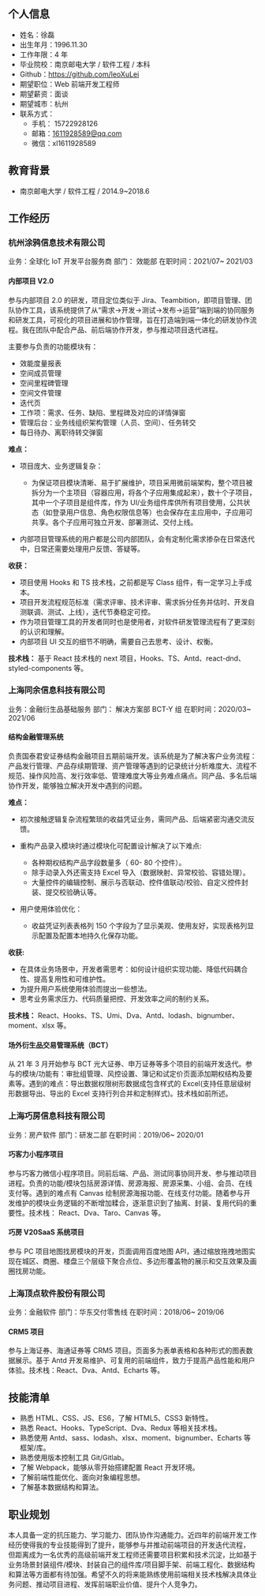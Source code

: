 ## 个人信息

- 姓名：徐磊
- 出生年月：1996.11.30
- 工作年限：4 年
- 毕业院校：南京邮电大学 / 软件工程 / 本科
- Github：https://github.com/leoXuLei
- 期望职位：Web 前端开发工程师
- 期望薪资：面谈
- 期望城市：杭州
- 联系方式：
  - 手机： 15722928126
  - 邮箱：1611928589@qq.com
  - 微信：xl1611928589

## 教育背景

- 南京邮电大学 / 软件工程 / 2014.9~2018.6

<!-- | 时间           | 学校         | 专业 |
| -------------- | ------------ | ---- |
| 2014.9--2018.6 | 南京邮电大学 |      | -->
<!-- ## 工作流程

**工作内容包括：** 需求移交理解、静态页面绘制、功能逻辑开发、接口联调对接、Bug 修复代码优化、参与推动项目进行等。 -->

## 工作经历

### 杭州涂鸦信息技术有限公司

业务：全球化 IoT 开发平台服务商
部门： 效能部
在职时间：2021/07~ 2021/03

#### 内部项目 V2.0

参与内部项目 2.0 的研发，项目定位类似于 Jira、Teambition，即项目管理、团队协作工具，该系统提供了从“需求->开发->测试->发布->运营”端到端的协同服务和研发工具，可视化的项目进展和协作管理，旨在打造端到端一体化的研发协作流程。我在团队中配合产品、前后端协作开发，参与推动项目迭代进程。

主要参与负责的功能模块有：

- 效能度量报表
- 空间成员管理
- 空间里程碑管理
- 空间文件管理
- 迭代页
- 工作项：需求、任务、缺陷、里程碑及对应的详情弹窗
- 管理后台：业务线组织架构管理（人员、空间）、任务转交
- 每日待办、离职待转交弹窗

<!--
项目主要功能模块如下：
- 首页和导航栏
  - 导航栏：引导用户快速访达重要功能模块/迭代更新公告/使用指南。
  - 首页
    - 待办：工作项（快要截止的、延期的）、审批项
    - 空间
    - 团队概览
    - 团队待办
- 空间
  - 空间概览页
  - 工作项页（需求、任务、缺陷、里程碑）
  - 迭代页
  - 统计页
  - 甘特图页
  - 文件页
- 工作项详情
- 原始需求
- 消息提醒
- 报表 -->

**难点：**

- 项目庞大、业务逻辑复杂：

  - 为保证项目模块清晰、易于扩展维护，项目采用微前端架构，整个项目被拆分为一个主项目（容器应用，将各个子应用集成起来），数十个子项目，其中一个子项目是组件库，作为 UI/业务组件库供所有项目使用，公共状态（如登录用户信息、角色权限信息等）也会保存在主应用中，子应用可共享。各个子应用可独立开发、部署测试、交付上线。

- 内部项目管理系统的用户都是公司内部团队，会有定制化需求掺杂在日常迭代中，日常还需要处理用户反馈、答疑等。

**收获：**

- 项目使用 Hooks 和 TS 技术栈，之前都是写 Class 组件，有一定学习上手成本。
- 项目开发流程规范标准（需求评审、技术评审、需求拆分任务并估时、开发自测联调、测试、上线），迭代节奏稳定可控。
- 作为项目管理工具的开发者同时也是使用者，对软件研发管理流程有了更深刻的认识和理解。
- 内部项目 UI 交互的细节不明确，需要自己去思考、设计、权衡。

**技术栈：** 基于 React 技术栈的 next 项目，Hooks、TS、Antd、react-dnd、styled-components 等。

### 上海同余信息科技有限公司

业务：金融衍生品基础服务
部门： 解决方案部 BCT-Y 组
在职时间：2020/03~ 2021/06

#### 结构金融管理系统

负责国泰君安证券结构金融项目五期前端开发。该系统是为了解决客户业务流程：产品发行管理、产品存续期管理、资产管理等遇到的记录统计分析难度大、流程不规范、操作风险高、发行效率低、管理难度大等业务难点痛点。同产品、多名后端协作开发，能够独立解决开发中遇到的问题。

<!-- **系统业务流程：**

- 产品发行管理（产品录入、流程审批、合约生成、用印归档等）.
- 产品存续期管理（生命周期事件、计算统计、报告管理等）.
- 资产管理（资产录入、到期兑付、核算收益等）。 -->

<!-- **系统辅助功能：** 用户权限、审批流程、文档模板管理、事件提醒等。 -->

**难点：**

- 初次接触逻辑复杂流程繁琐的收益凭证业务，需同产品、后端紧密沟通交流反馈。
- 重构产品录入模块时通过模块化可配置设计解决了以下难点:

  - 各种期权结构产品字段数量多（ 60- 80 个控件）。
  - 除手动录入外还需支持 Excel 导入（数据映射、异常校验、容错处理）。
  - 大量控件的编辑控制、展示与否联动、控件值联动/校验、自定义控件封装、提交校验确认等。

  <!-- ==最终采用模块化可配置的方案: 根据产品关键字段期权结构将各期权结构的对应字段通过以期权结构为 key， 对应字段为 value 的字典形式管理，字段对应控件，控件统一管理==。 -->

- 用户使用体验优化：

  - 收益凭证列表表格列 150 个字段为了显示美观、使用友好，实现表格列显示配置及配置本地持久化保存功能。

    <!--
      - 审批流程页面可编辑表格支持 record 上下移动、插入删除、保存/放弃修改功能。
     ==（支持筛选、勾选、全选、按模块要素批量勾选/反选）== -->

**收获:**

- 在具体业务场景中，开发者需思考：如何设计组织实现功能、降低代码耦合性、提高复用性和可维护性。
- 为提升用户系统使用体验而提出一些想法。
- 思考业务需求压力、代码质量把控、开发效率之间的制约关系。

<!-- 虽然项目中使用的是已经封装完善经过其它项目实践过的模块/组件。但 -->

**技术栈：** React、Hooks、TS、Umi、Dva、Antd、lodash、bignumber、moment、xlsx 等。

#### 场外衍生品交易管理系统（BCT）

从 21 年 3 月开始参与 BCT 光大证券、申万证券等多个项目的前端开发迭代。参与的模块/功能有：审批组管理、风控设置、簿记和试定价页面添加期权结构及要素等。遇到的难点：导出数据权限树形数据成包含样式的 Excel(支持任意层级树形数据导出、导出的 Excel 支持行列合并和定制样式)。技术栈如前所述。

### 上海巧房信息科技有限公司

业务：房产软件
部门：研发二部
在职时间：2019/06~ 2020/01

#### 巧客力小程序项目

参与巧客力微信小程序项目。同前后端、产品、测试同事协同开发、参与推动项目进程。负责的功能/模块包括房源详情、房源海报、房源采集、小组、会员、在线支付等。遇到的难点有 Canvas 绘制房源海报功能、在线支付功能。随着参与开发维护的模块业务逻辑的不断增加糅合，逐渐意识到了抽离、封装、复用代码的重要性。技术栈： React、Dva、Taro、Canvas 等。

#### 巧房 V20SaaS 系统项目

参与 PC 项目地图找房模块的开发，页面调用百度地图 API，通过缩放拖拽地图实现在城区、商圈、楼盘三个层级下聚合点位、多边形覆盖物的展示和交互效果及画圈找房功能。

### 上海顶点软件股份有限公司

业务：金融软件
部门：华东交付零售线
在职时间：2018/06~ 2019/06

#### CRM5 项目

参与上海证券、海通证券等 CRM5 项目。页面多为表单表格和各种形式的图表数据展示。基于 Antd 开发易维护、可复用的前端组件，致力于提高产品性能和用户体验。技术栈：React、Dva、Antd、Echarts 等。

<!-- ## 项目经历

### 江苏金陵科技公司前端实习生

测试工作：不能盲目开展，任何测试都应该以需求为基础，以测试用例为导向进行实施，
自动化测试与手工测试：自动化测试代替不了手工测试，目的仅仅在于让测试人员从繁琐重复的机械式测试过程解脱出来，把时间和精力投入到更有价值的地方，从而挖掘更多的产品缺陷，

编写 Python 脚本操作数据库是用的 sqlite
 -->

## 技能清单

- 熟悉 HTML、CSS、JS、ES6，了解 HTML5、CSS3 新特性。
- 熟悉 React、Hooks、TypeScript、Dva、Redux 等相关技术栈。
- 熟悉使用 Antd、sass、lodash、xlsx、moment、bignumber、Echarts 等框架/库。
- 熟悉使用版本控制工具 Git/Gitlab。
- 了解 Webpack，能够从零开始搭建配置 React 开发环境。
- 了解前端性能优化、面向对象编程思想。
- 了解基本数据结构和算法。

## 职业规划

本人具备一定的抗压能力、学习能力、团队协作沟通能力。近四年的前端开发工作经历使得我的专业技能得到了提升，能够参与并推动前端项目的开发迭代流程， 但距离成为一名优秀的高级前端开发工程师还需要项目积累和技术沉淀，比如基于业务场景封装组件/模块、封装自己的组件库/项目脚手架、前端工程化、数据结构和算法等方面都有待加强。希望不久的将来能熟练使用前端相关技术栈解决具体业务问题、推动项目进程、发挥前端职业价值、提升个人竞争力。

<!--
作为一名前端，也不能只局限在前端领域，一定要开阔个人的视野，了解互联网产品技术的演化方向和趋势、不同领域的基础专业知识。
独立封装公共组件

 -->
